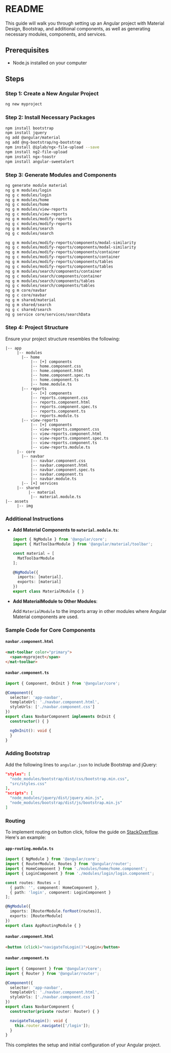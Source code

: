 # README

This guide will walk you through setting up an Angular project with Material Design, Bootstrap, and additional components, as well as generating necessary modules, components, and services.

## Prerequisites

- Node.js installed on your computer

## Steps

### Step 1: Create a New Angular Project

```bash
ng new myproject
```

### Step 2: Install Necessary Packages

```bash
npm install bootstrap
npm install jquery
ng add @angular/material
ng add @ng-bootstrap/ng-bootstrap
npm install @iplab/ngx-file-upload --save
npm install ng2-file-upload
npm install ngx-toastr
npm install angular-sweetalert
```

### Step 3: Generate Modules and Components

```bash
ng generate module material
ng g m modules/login
ng g c modules/login
ng g m modules/home
ng g c modules/home
ng g m modules/view-reports
ng g c modules/view-reports
ng g m modules/modify-reports
ng g c modules/modify-reports
ng g m modules/search
ng g c modules/search

ng g m modules/modify-reports/components/modal-similarity
ng g c modules/modify-reports/components/modal-similarity
ng g m modules/modify-reports/components/container
ng g c modules/modify-reports/components/container
ng g m modules/modify-reports/components/tables
ng g c modules/modify-reports/components/tables
ng g m modules/search/components/container
ng g c modules/search/components/container
ng g m modules/search/components/tables
ng g c modules/search/components/tables
ng g m core/navbar
ng g c core/navbar
ng g m shared/material
ng g m shared/search
ng g c shared/search
ng g service core/services/searchData
```

### Step 4: Project Structure

Ensure your project structure resembles the following:

```plaintext
|-- app
     |-- modules
       |-- home
           |-- [+] components
           |-- home.component.css
           |-- home.component.html
           |-- home.component.spec.ts
           |-- home.component.ts
           |-- home.module.ts
       |-- reports
           |-- [+] components
           |-- reports.component.css
           |-- reports.component.html
           |-- reports.component.spec.ts
           |-- reports.component.ts
           |-- reports.module.ts
       |-- view-reports
           |-- [+] components
           |-- view-reports.component.css
           |-- view-reports.component.html
           |-- view-reports.component.spec.ts
           |-- view-reports.component.ts
           |-- view-reports.module.ts
     |-- core
       |-- navbar
           |-- navbar.component.css
           |-- navbar.component.html
           |-- navbar.component.spec.ts
           |-- navbar.component.ts
           |-- navbar.module.ts
       |-- [+] services
     |-- shared
          |-- material
           |-- material.module.ts
|-- assets
     |-- img
```

### Additional Instructions

- **Add Material Components to `material.module.ts`**:
  
  ```typescript
  import { NgModule } from '@angular/core';
  import { MatToolbarModule } from '@angular/material/toolbar';

  const material = [
    MatToolbarModule
  ];

  @NgModule({
    imports: [material],
    exports: [material]
  })
  export class MaterialModule { }
  ```

- **Add MaterialModule to Other Modules**:
  
  Add `MaterialModule` to the imports array in other modules where Angular Material components are used.

### Sample Code for Core Components

#### `navbar.component.html`

```html
<mat-toolbar color="primary">
  <span>myproject</span>
</mat-toolbar>
```

#### `navbar.component.ts`

```typescript
import { Component, OnInit } from '@angular/core';

@Component({
  selector: 'app-navbar',
  templateUrl: './navbar.component.html',
  styleUrls: ['./navbar.component.css']
})
export class NavbarComponent implements OnInit {
  constructor() { }

  ngOnInit(): void {
  }
}
```

### Adding Bootstrap

Add the following lines to `angular.json` to include Bootstrap and jQuery:

```json
"styles": [
  "node_modules/bootstrap/dist/css/bootstrap.min.css",
  "src/styles.css"
],
"scripts": [
  "node_modules/jquery/dist/jquery.min.js",
  "node_modules/bootstrap/dist/js/bootstrap.min.js"
]
```

### Routing

To implement routing on button click, follow the guide on [StackOverflow](https://stackoverflow.com/questions/47010159/how-to-redirect-to-a-new-page-in-angular-4-through-button-click). Here's an example:

#### `app-routing.module.ts`

```typescript
import { NgModule } from '@angular/core';
import { RouterModule, Routes } from '@angular/router';
import { HomeComponent } from './modules/home/home.component';
import { LoginComponent } from './modules/login/login.component';

const routes: Routes = [
  { path: '', component: HomeComponent },
  { path: 'login', component: LoginComponent }
];

@NgModule({
  imports: [RouterModule.forRoot(routes)],
  exports: [RouterModule]
})
export class AppRoutingModule { }
```

#### `navbar.component.html`

```html
<button (click)="navigateToLogin()">Login</button>
```

#### `navbar.component.ts`

```typescript
import { Component } from '@angular/core';
import { Router } from '@angular/router';

@Component({
  selector: 'app-navbar',
  templateUrl: './navbar.component.html',
  styleUrls: ['./navbar.component.css']
})
export class NavbarComponent {
  constructor(private router: Router) { }

  navigateToLogin(): void {
    this.router.navigate(['/login']);
  }
}
```

This completes the setup and initial configuration of your Angular project.